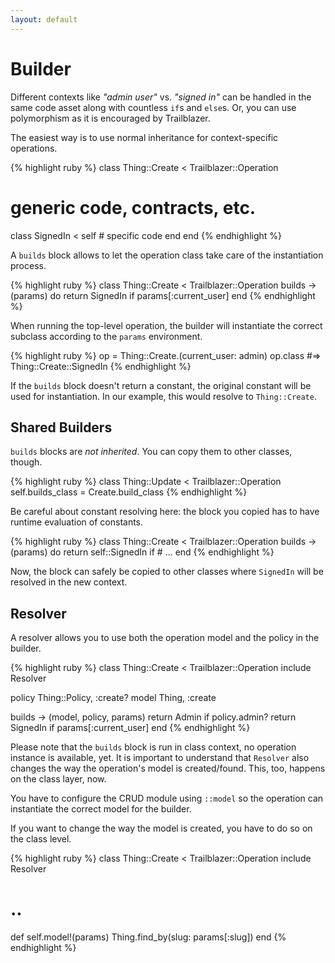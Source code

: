 ```yaml
---
layout: default
---
```


# Builder

Different contexts like _"admin user"_ vs. _"signed in"_ can be handled in the same code asset along with countless `if`s and `else`s. Or, you can use polymorphism as it is encouraged by Trailblazer.

The easiest way is to use normal inheritance for context-specific operations.

{% highlight ruby %}
class Thing::Create < Trailblazer::Operation
  # generic code, contracts, etc.

  class SignedIn < self
    # specific code
  end
end
{% endhighlight %}

A `builds` block allows to let the operation class take care of the instantiation process.

{% highlight ruby %}
class Thing::Create < Trailblazer::Operation
  builds -> (params) do
    return SignedIn if params[:current_user]
  end
{% endhighlight %}

When running the top-level operation, the builder will instantiate the correct subclass according to the `params` environment.

{% highlight ruby %}
op = Thing::Create.(current_user: admin)
op.class #=> Thing::Create::SignedIn
{% endhighlight %}

If the `builds` block doesn't return a constant, the original constant will be used for instantiation. In our example, this would resolve to `Thing::Create`.

## Shared Builders

`builds` blocks are _not inherited_. You can copy them to other classes, though.

{% highlight ruby %}
class Thing::Update < Trailblazer::Operation
  self.builds_class = Create.build_class
{% endhighlight %}

Be careful about constant resolving here: the block you copied has to have runtime evaluation of constants.

{% highlight ruby %}
class Thing::Create < Trailblazer::Operation
  builds -> (params) do
    return self::SignedIn if # ...
  end
{% endhighlight %}

Now, the block can safely be copied to other classes where `SignedIn` will be resolved in the new context.

## Resolver

A resolver allows you to use both the operation model and the policy in the builder.

{% highlight ruby %}
class Thing::Create < Trailblazer::Operation
  include Resolver

  policy Thing::Policy, :create?
  model Thing, :create

  builds -> (model, policy, params)
    return Admin if policy.admin?
    return SignedIn if params[:current_user]
  end
{% endhighlight %}

Please note that the `builds` block is run in class context, no operation instance is available, yet. It is important to understand that `Resolver` also changes the way the operation's model is created/found. This, too, happens on the class layer, now.

You have to configure the CRUD module using `::model` so the operation can instantiate the correct model for the builder.

If you want to change the way the model is created, you have to do so on the class level.

{% highlight ruby %}
class Thing::Create < Trailblazer::Operation
  include Resolver
  # ..

  def self.model!(params)
    Thing.find_by(slug: params[:slug])
  end
{% endhighlight %}